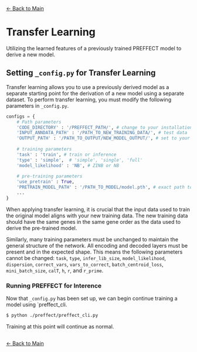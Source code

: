 [← Back to Main](../readme/readme.md#transfer-learning)

# Transfer Learning
Utilizing the learned features of a previously trained PREFFECT model to derive a new model.

## Setting `_config.py` for Transfer Learning
Transfer learning allows you to use a previously derived model as a separate starting point for the derivation of a new model using a separate dataset. To perform transfer learning, you must modify the following parameters in `_config.py`.

```python
configs = {
    # Path parameters
    'CODE_DIRECTORY' : '/PREFFECT_PATH/', # change to your installation path
    'INPUT_ANNDATA_PATH' : '/PATH_TO_NEW_TRAINING_DATA/', # test data
    'OUTPUT_PATH' : '/PATH_TO_OUTPUT/NEW_MODEL_OUTPUT/', # set to your desired output location
   
    # training parameters      
    'task' : 'train', # train or inference 
    'type' : 'simple',  # 'simple', 'single', 'full'
    'model_likelihood' : 'NB', # ZINB or NB
   
    # pre-training parameters
    'use_pretrain' : True,
    'PRETRAIN_MODEL_PATH' : '/PATH_TO_MODEL/model.pth', # exact path to the pre-trained model you wish to use
    ...
}
```
When applying transfer learning, it is crucial that the input data used to train the original model aligns with your new training data. The new training data should have the same genes in the same gene order as the data used to derive the pre-trained model. 

Similarly, many training parameters must be unchanged to maintain the general structure of the network. All encoding and decoded layers must be present and in the expected shape. This means the following parameters cannot be changed: `task`, `type`, `infer_lib_size`, `model_likelihood`, `dispersion`, `correct_vars`, `vars_to_correct`, `batch_centroid_loss`, `mini_batch_size`, `calT`, `h`, `r`, and `r_prime`.


### Running PREFFECT for Interence

Now that `_config.py` has been set up, we can begin continue training a model using `preffect_cli.
```bash
$ python ./preffect/preffect_cli.py
```

Training at this point will continue as normal.

##
[← Back to Main](../readme/readme.md#transfer-learning)